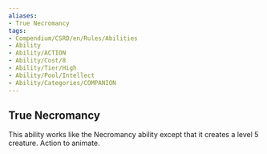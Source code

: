 ```yaml
---
aliases:
- True Necromancy
tags:
- Compendium/CSRD/en/Rules/Abilities
- Ability
- Ability/ACTION
- Ability/Cost/8
- Ability/Tier/High
- Ability/Pool/Intellect
- Ability/Categories/COMPANION
---
```


  
## True Necromancy  
This ability works like the Necromancy ability except that it creates a level 5 creature. Action to animate. 